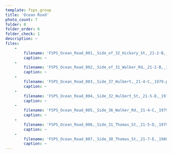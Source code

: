 ```yaml
---
template: fsps_group
title: 'Ocean Road'
photo_count: 7
folder: 8
folder_order: 6
folder_check: 1
description: ~
files:
    -
        filename: 'FSPS_Ocean_Road_001,_Side_of_32_Hickory_St,_21-2-B,_1979.png'
        caption: ~
    -
        filename: 'FSPS_Ocean_Road_002,_Side_of_31_Walker_Rd,_21-2-B,_1979.png'
        caption: ~
    -
        filename: 'FSPS_Ocean_Road_003,_Side_37_Hulbert,_21-4-C,_1979.png'
        caption: ~
    -
        filename: 'FSPS_Ocean_Road_004,_Side_32_Hulbert_St,_21-5-D,_1979.png'
        caption: ~
    -
        filename: 'FSPS_Ocean_Road_005,_Side_36_Walker_Rd,_21-4-C,_1979.png'
        caption: ~
    -
        filename: 'FSPS_Ocean_Road_006,_Side_31_Thomas_St,_21-5-D,_1979.png'
        caption: ~
    -
        filename: 'FSPS_Ocean_Road_007,_Side_30_Thomas_St,_21-7-E,_1980.png'
        caption: ~
---
```


